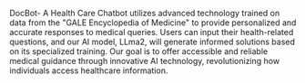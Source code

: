 DocBot- A Health Care Chatbot utilizes advanced technology trained on data from the "GALE Encyclopedia of Medicine" to provide personalized and accurate responses to medical queries. Users can input their health-related questions, and our AI model, LLma2, will generate informed solutions based on its specialized training. 
Our goal is to offer accessible and reliable medical guidance through innovative AI technology, revolutionizing how individuals access healthcare information.
